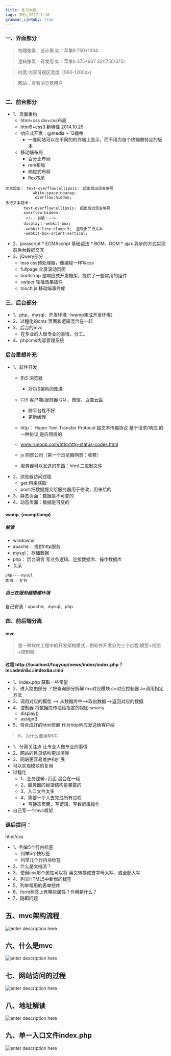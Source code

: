 ```yaml
---
title: 复习大纲 
tags: 李松,2017.7.10
grammar_cjkRuby: true
---
```


### 一、界面部分

> 物理像素：设计用  如：苹果6  750*1334

> 逻辑像素：开发用  如：苹果6  375*667   32/(750/375)

> 内宽:内容可视区宽度（960-1200px)

> 网站：查看浏览器用户
```tongji.baidu.com/data/os
```


### 二、前台部分

* 1、页面重构
  * html+css  div+css布局
  * html5+css3  新特性   2014.10.29
  * 响应式开发：@media + 12栅格
    * 一套网站可以在不同的的终端上显示，而不用为每个终端做特定的版本
  * 移动端布局
    * 百分比布局
    * rem布局
    * 响应式布局
    * flex布局
        
```
文本超出： text-overflow:ellipsis； 超出后出现省略号
            white-space:nowrap;
             overflow:hidden;
多行文本超出：
        text-overflow:ellipsis； 超出后出现省略号
        overflow:hidden;
         <!-- 谷歌：-->
        display：-webkit-box;
        -webkit-line-clamp:3;  显现出三行文本
        -webkit-box-orient:vertical;
```
* 2、javascript
        * ECMAscript 基础语法
        * BOM、DOM
        * ajax  异步的方式实现前后台数据交互
* 3、jQuery部分
    * less css预处理器，像编程一样写css
    * fullpage 全屏滚动页面
    * bootstrap 是响应式开发框架，提供了一些常用的组件 
    * swiper  轮播效果插件
    * touch.js 移动端事件库


### 三、后台部分
* 1、php、mysql、开发环境（wamp集成开发环境）
* 2、过程化的cms
    页面和逻辑混合在一起
* 3、后台的mvc
    * 在专业的人做专业的事情，分工。
* 4、phpcms内容管理系统


### 后台思想补充
* 1、软件开发
    * B\S 浏览器
        * 对C/S架构的改进
    * C\S 客户端/服务器     QQ 、微信、百度云盘   
        * 跨平台性不好
        * 更新缓慢
    * http： Hyper Text Transfer  Protocol  超文本传输协议 基于请求/响应 的一种协议,是应用层的
    * www.runoob.com/http/http-status-codes.html

    * js 网景公司（第一个浏览器网景：收费）
    * 服务器可以发送的东西：html  二进制文件
* 2、浏览器访问过程
    * get:用来获取
    * post:把数据提交给服务器用于修改，用来给的
* 3、静态页面：数据是不可变的
* 4、动态页面：数据是可变的

#### wamp（mamp/lamp)
##### 解读
* windowns
* apache： 提供http服务
* mysql： 存储数据
* php： 后台语言  写业务逻辑、连接数据库、操作数据库
* 关系

```
php----mysql
炼钢---矿石
```
##### 自己在服务器搭建环境
自己安装：apache、mysql、php

### 四、前后端分离
#### mvc
> 是一种软件工程中的开发架构模式，把软件开发分为三个过程:模型+视图+控制器

#### 过程 http://localhost/fuqyuqi/news/index/index.php？m=admin&c=index&a=inio
* 1、index.php 获取一些常量
* 2、进入路由部分   ？把查询部分拆解 m=对应模块  c=对应控制器  a=调用指定方法
* 3、调用对应的模型 --> 从数据库中-->取出数据-->返回对应的数据
* 4、控制器 将数据库传递给指定的视图 smarty 
    * display() 
    * assign()
* 5、将合成好的html页面 作为http响应发送给客户端
> 6、为什么要用MVC
* 1、分离关注点 让专业人做专业的事情
* 2、网站的目录结构更加清晰
* 3、网站更容易维护和扩展
* 可以实现模块的复用
* 过程化
    * 1、业务逻辑+页面 混合在一起
    * 2、服务器的目录结构是暴露的
    * 3、入口文件太多
    * 4、需要一个人去完成所有过程
      * 写静态页面、写逻辑、写数据库操作
* 自己写一个mvc框架    
    
### 课后提问：
html/css
* 1、列举5个行内标签
   * 列举5个快标签
   * 列举几个行内块标签
* 2、什么是文档流？
* 3、使用css那个属性可以将 英文转换成首字母大写、或全部大写
* 4、列举HTML5中新增的标签
* 5、列举常用的表单控件
* 6、form标签上有哪些属性？作用是什么？
* 7、随即问题
    
## 五、mvc架构流程
![enter description here][1]

## 六、什么是mvc
![enter description here][2]
  
## 七、网站访问的过程
![enter description here][3]

## 八、地址解读
 
![enter description here][4]
  
  
  
## 九、单一入口文件index.php
![enter description here][5]


  [1]: ./images/QQ%E5%9B%BE%E7%89%8720170710232241.gif "QQ图片20170710232241.gif"
  [2]: ./images/QQ%E5%9B%BE%E7%89%8720170710232310.png "QQ图片20170710232310.png"
  [3]: ./images/QQ%E5%9B%BE%E7%89%8720170710232230.png "QQ图片20170710232230.png"
  [4]: ./images/QQ%E5%9B%BE%E7%89%8720170710232252.png "QQ图片20170710232252.png"
  [5]: ./images/QQ%E5%9B%BE%E7%89%8720170710232302.png "QQ图片20170710232302.png"